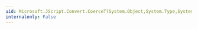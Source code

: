 ```yaml
---
uid: Microsoft.JScript.Convert.CoerceT(System.Object,System.Type,System.Boolean)
internalonly: False
---
```

